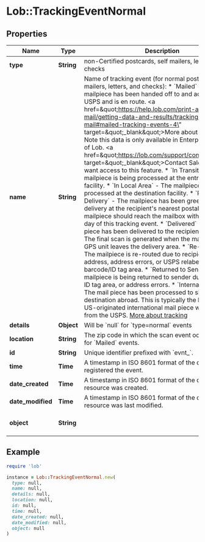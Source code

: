# Lob::TrackingEventNormal

## Properties

| Name | Type | Description | Notes |
| ---- | ---- | ----------- | ----- |
| **type** | **String** | non-Certified postcards, self mailers, letters, and checks |  |
| **name** | **String** | Name of tracking event (for normal postcards, self mailers, letters, and checks):    * &#x60;Mailed&#x60; - The mailpiece has been handed off to and accepted by USPS   and is en route. &lt;a href&#x3D;\&quot;https://help.lob.com/print-and-mail/getting-data-and-results/tracking-your-mail#mailed-tracking-events-4\&quot; target&#x3D;\&quot;_blank\&quot;&gt;More about   Mailed.&lt;/a&gt;   Note this data is only available in Enterprise editions of   Lob. &lt;a href&#x3D;\&quot;https://lob.com/support/contact#contact\&quot; target&#x3D;\&quot;_blank\&quot;&gt;Contact Sales&lt;/a&gt; if   you want access to this feature.  * &#x60;In Transit&#x60; - The mailpiece is being processed at the entry/origin facility. * &#x60;In Local Area&#x60; - The mailpiece is being processed at the destination facility. * &#x60;Processed for Delivery&#x60; - The mailpiece has been greenlit for   delivery at the recipient&#39;s nearest postal facility. The mailpiece   should reach the mailbox within 1 business day of this tracking   event.  * &#x60;Delivered&#x60; - The mail piece has been delivered to    the recipients address. The final scan is generated when the mail    carrier&#39;s GPS unit leaves the delivery area.  * &#x60;Re-Routed&#x60; - The mailpiece is re-routed due to recipient change of   address, address errors, or USPS relabeling of barcode/ID tag   area.  * &#x60;Returned to Sender&#x60; - The mailpiece is being returned to sender due   to barcode, ID tag area, or address errors.  * &#x60;International Exit&#x60; - The mail piece has been processed to    ship to a destination abroad. This is typically the last    scan a US-originated international mail piece will receive    from the USPS.  [More about tracking](https://support.lob.com/hc/en-us/articles/115000097404-Can-I-track-my-mail-)  |  |
| **details** | **Object** | Will be &#x60;null&#x60; for &#x60;type&#x3D;normal&#x60; events | [optional] |
| **location** | **String** | The zip code in which the scan event occurred. Null for &#x60;Mailed&#x60; events.  | [optional] |
| **id** | **String** | Unique identifier prefixed with &#x60;evnt_&#x60;. | [optional] |
| **time** | **Time** | A timestamp in ISO 8601 format of the date USPS registered the event. | [optional] |
| **date_created** | **Time** | A timestamp in ISO 8601 format of the date the resource was created. | [optional] |
| **date_modified** | **Time** | A timestamp in ISO 8601 format of the date the resource was last modified. | [optional] |
| **object** | **String** |  | [optional][default to &#39;tracking_event&#39;] |

## Example

```ruby
require 'lob'

instance = Lob::TrackingEventNormal.new(
  type: null,
  name: null,
  details: null,
  location: null,
  id: null,
  time: null,
  date_created: null,
  date_modified: null,
  object: null
)
```

